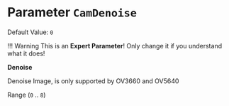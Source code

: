 # Parameter `CamDenoise`
Default Value: `0`
    
!!! Warning
    This is an **Expert Parameter**! Only change it if you understand what it does!

**Denoise**

Denoise Image, is only supported by OV3660 and OV5640

Range (`0` .. `8`)
